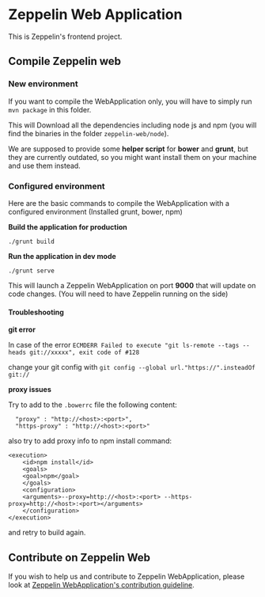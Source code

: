 # Zeppelin Web Application
This is Zeppelin's frontend project.


## Compile Zeppelin web

### New environment

If you want to compile the WebApplication only, you will have to simply run `mvn package` in this folder.

This will Download all the dependencies including node js and npm (you will find the binaries in the folder `zeppelin-web/node`).

We are supposed to provide some **helper script** for __bower__ and __grunt__, but they are currently outdated, so you might want install them on your machine and use them instead.

### Configured environment

Here are the basic commands to compile the WebApplication with a configured environment (Installed grunt, bower, npm)

**Build the application for production**

`./grunt build`

**Run the application in dev mode**

``./grunt serve``

This will launch a Zeppelin WebApplication on port **9000** that will update on code changes.
(You will need to have Zeppelin running on the side)


#### Troubleshooting

**git error**

In case of the error `ECMDERR Failed to execute "git ls-remote --tags --heads git://xxxxx", exit code of #128`

change your git config with `git config --global url."https://".insteadOf git://`

**proxy issues**

Try to add to the `.bowerrc` file the following content:
```
  "proxy" : "http://<host>:<port>",
  "https-proxy" : "http://<host>:<port>"
  ```

also try to add proxy info  to npm install command:
```
<execution>
	<id>npm install</id>
	<goals>
	<goal>npm</goal>
    </goals>
    <configuration>
	<arguments>--proxy=http://<host>:<port> --https-proxy=http://<host>:<port></arguments>
    </configuration>
</execution>
```


and retry to build again.

## Contribute on Zeppelin Web
If you wish to help us and contribute to Zeppelin WebApplication, please look at [Zeppelin WebApplication's contribution guideline](CONTRIBUTING.md).
